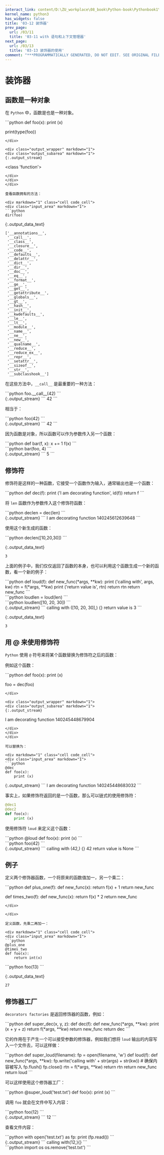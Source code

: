 ```yaml
---
interact_link: content/D:\ZU_workplace\08_book\Python-book\Pythonbook1\content\03/12.ipynb
kernel_name: python3
has_widgets: false
title: '03-12 装饰器'
prev_page:
  url: /03/11
  title: '03-11 with 语句和上下文管理器'
next_page:
  url: /03/13
  title: '03-13 装饰器的使用'
comment: "***PROGRAMMATICALLY GENERATED, DO NOT EDIT. SEE ORIGINAL FILES IN /content***"
---
```


# 装饰器

## 函数是一种对象

在 `Python` 中，函数是也是一种对象。

<div markdown="1" class="cell code_cell">
<div class="input_area" markdown="1">
```python
def foo(x):
    print (x)
    
print(type(foo))
```
</div>

<div class="output_wrapper" markdown="1">
<div class="output_subarea" markdown="1">
{:.output_stream}
```
<class 'function'>
```
</div>
</div>
</div>

查看函数拥有的方法：

<div markdown="1" class="cell code_cell">
<div class="input_area" markdown="1">
```python
dir(foo)
```
</div>

<div class="output_wrapper" markdown="1">
<div class="output_subarea" markdown="1">


{:.output_data_text}
```
['__annotations__',
 '__call__',
 '__class__',
 '__closure__',
 '__code__',
 '__defaults__',
 '__delattr__',
 '__dict__',
 '__dir__',
 '__doc__',
 '__eq__',
 '__format__',
 '__ge__',
 '__get__',
 '__getattribute__',
 '__globals__',
 '__gt__',
 '__hash__',
 '__init__',
 '__kwdefaults__',
 '__le__',
 '__lt__',
 '__module__',
 '__name__',
 '__ne__',
 '__new__',
 '__qualname__',
 '__reduce__',
 '__reduce_ex__',
 '__repr__',
 '__setattr__',
 '__sizeof__',
 '__str__',
 '__subclasshook__']
```


</div>
</div>
</div>

在这些方法中，`__call__` 是最重要的一种方法： 

<div markdown="1" class="cell code_cell">
<div class="input_area" markdown="1">
```python
foo.__call__(42)
```
</div>

<div class="output_wrapper" markdown="1">
<div class="output_subarea" markdown="1">
{:.output_stream}
```
42
```
</div>
</div>
</div>

相当于：

<div markdown="1" class="cell code_cell">
<div class="input_area" markdown="1">
```python
foo(42)
```
</div>

<div class="output_wrapper" markdown="1">
<div class="output_subarea" markdown="1">
{:.output_stream}
```
42
```
</div>
</div>
</div>

因为函数是对象，所以函数可以作为参数传入另一个函数：

<div markdown="1" class="cell code_cell">
<div class="input_area" markdown="1">
```python
def bar(f, x):
    x += 1
    f(x)
```
</div>

</div>

<div markdown="1" class="cell code_cell">
<div class="input_area" markdown="1">
```python
bar(foo, 4)
```
</div>

<div class="output_wrapper" markdown="1">
<div class="output_subarea" markdown="1">
{:.output_stream}
```
5
```
</div>
</div>
</div>

## 修饰符

修饰符是这样的一种函数，它接受一个函数作为输入，通常输出也是一个函数：

<div markdown="1" class="cell code_cell">
<div class="input_area" markdown="1">
```python
def dec(f):
    print ('I am decorating function', id(f))
    return f
```
</div>

</div>

将 `len` 函数作为参数传入这个修饰符函数：

<div markdown="1" class="cell code_cell">
<div class="input_area" markdown="1">
```python
declen = dec(len)
```
</div>

<div class="output_wrapper" markdown="1">
<div class="output_subarea" markdown="1">
{:.output_stream}
```
I am decorating function 140245612639648
```
</div>
</div>
</div>

使用这个新生成的函数：

<div markdown="1" class="cell code_cell">
<div class="input_area" markdown="1">
```python
declen([10,20,30])
```
</div>

<div class="output_wrapper" markdown="1">
<div class="output_subarea" markdown="1">


{:.output_data_text}
```
3
```


</div>
</div>
</div>

上面的例子中，我们仅仅返回了函数的本身，也可以利用这个函数生成一个新的函数，看一个新的例子：

<div markdown="1" class="cell code_cell">
<div class="input_area" markdown="1">
```python
def loud(f):
    def new_func(*args, **kw):
        print ('calling with', args, kw)
        rtn = f(*args, **kw)
        print ('return value is', rtn)
        return rtn
    return new_func
```
</div>

</div>

<div markdown="1" class="cell code_cell">
<div class="input_area" markdown="1">
```python
loudlen = loud(len)
```
</div>

</div>

<div markdown="1" class="cell code_cell">
<div class="input_area" markdown="1">
```python
loudlen([10, 20, 30])
```
</div>

<div class="output_wrapper" markdown="1">
<div class="output_subarea" markdown="1">
{:.output_stream}
```
calling with ([10, 20, 30],) {}
return value is 3
```
</div>
</div>
<div class="output_wrapper" markdown="1">
<div class="output_subarea" markdown="1">


{:.output_data_text}
```
3
```


</div>
</div>
</div>

## 用 @ 来使用修饰符

`Python` 使用 `@` 符号来将某个函数替换为修饰符之后的函数： 

例如这个函数：

<div markdown="1" class="cell code_cell">
<div class="input_area" markdown="1">
```python
def foo(x):
    print (x)
    
foo = dec(foo)
```
</div>

<div class="output_wrapper" markdown="1">
<div class="output_subarea" markdown="1">
{:.output_stream}
```
I am decorating function 140245448679904
```
</div>
</div>
</div>

可以替换为：

<div markdown="1" class="cell code_cell">
<div class="input_area" markdown="1">
```python
@dec
def foo(x):
    print (x)
```
</div>

<div class="output_wrapper" markdown="1">
<div class="output_subarea" markdown="1">
{:.output_stream}
```
I am decorating function 140245448683032
```
</div>
</div>
</div>

事实上，如果修饰符返回的是一个函数，那么可以链式的使用修饰符：

```python
@dec1
@dec2
def foo(x):
    print (x)
```

使用修饰符 `loud` 来定义这个函数：

<div markdown="1" class="cell code_cell">
<div class="input_area" markdown="1">
```python
@loud
def foo(x):
    print (x)
```
</div>

</div>

<div markdown="1" class="cell code_cell">
<div class="input_area" markdown="1">
```python
foo(42)
```
</div>

<div class="output_wrapper" markdown="1">
<div class="output_subarea" markdown="1">
{:.output_stream}
```
calling with (42,) {}
42
return value is None
```
</div>
</div>
</div>

## 例子

定义两个修饰器函数，一个将原来的函数值加一，另一个乘二：

<div markdown="1" class="cell code_cell">
<div class="input_area" markdown="1">
```python
def plus_one(f):
    def new_func(x):
        return f(x) + 1
    return new_func

def times_two(f):
    def new_func(x):
        return f(x) * 2
    return new_func
```
</div>

</div>

定义函数，先乘二再加一：

<div markdown="1" class="cell code_cell">
<div class="input_area" markdown="1">
```python
@plus_one
@times_two
def foo(x):
    return int(x)
```
</div>

</div>

<div markdown="1" class="cell code_cell">
<div class="input_area" markdown="1">
```python
foo(13)
```
</div>

<div class="output_wrapper" markdown="1">
<div class="output_subarea" markdown="1">


{:.output_data_text}
```
27
```


</div>
</div>
</div>

## 修饰器工厂

`decorators factories` 是返回修饰器的函数，例如：

<div markdown="1" class="cell code_cell">
<div class="input_area" markdown="1">
```python
def super_dec(x, y, z):
    def dec(f):
        def new_func(*args, **kw):
            print (x + y + z)
            return f(*args, **kw)
        return new_func
    return dec
```
</div>

</div>

它的作用在于产生一个可以接受参数的修饰器，例如我们想将 `loud` 输出的内容写入一个文件去，可以这样做：

<div markdown="1" class="cell code_cell">
<div class="input_area" markdown="1">
```python
def super_loud(filename):
    fp = open(filename, 'w')
    def loud(f):
        def new_func(*args, **kw):
            fp.write('calling with' + str(args) + str(kw))
            # 确保内容被写入
            fp.flush()
            fp.close()
            rtn = f(*args, **kw)
            return rtn
        return new_func
    return loud
```
</div>

</div>

可以这样使用这个修饰器工厂：

<div markdown="1" class="cell code_cell">
<div class="input_area" markdown="1">
```python
@super_loud('test.txt')
def foo(x):
    print (x)
```
</div>

</div>

调用 `foo` 就会在文件中写入内容：

<div markdown="1" class="cell code_cell">
<div class="input_area" markdown="1">
```python
foo(12)
```
</div>

<div class="output_wrapper" markdown="1">
<div class="output_subarea" markdown="1">
{:.output_stream}
```
12
```
</div>
</div>
</div>

查看文件内容：

<div markdown="1" class="cell code_cell">
<div class="input_area" markdown="1">
```python
with open('test.txt') as fp:
    print (fp.read())
```
</div>

<div class="output_wrapper" markdown="1">
<div class="output_subarea" markdown="1">
{:.output_stream}
```
calling with(12,){}
```
</div>
</div>
</div>

<div markdown="1" class="cell code_cell">
<div class="input_area" markdown="1">
```python
import os
os.remove('test.txt')
```
</div>

</div>
